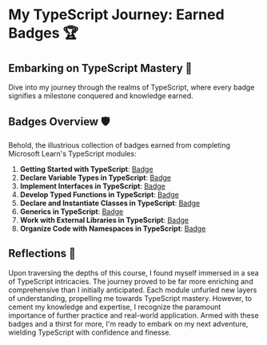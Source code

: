 # My TypeScript Journey: Earned Badges 🏆

## Embarking on TypeScript Mastery 🚀

Dive into my journey through the realms of TypeScript, where every badge signifies a milestone conquered and knowledge earned.

## Badges Overview 🛡️

Behold, the illustrious collection of badges earned from completing Microsoft Learn's TypeScript modules:

1. **Getting Started with TypeScript**: [Badge](https://learn.microsoft.com/api/achievements/share/ru-ru/11498613/KLJX79HB?sharingId=D2E8206E374000F9)
2. **Declare Variable Types in TypeScript**: [Badge](https://learn.microsoft.com/api/achievements/share/ru-ru/11498613/7PVCY8XZ?sharingId=D2E8206E374000F9)
3. **Implement Interfaces in TypeScript**: [Badge](https://learn.microsoft.com/api/achievements/share/ru-ru/11498613/NZYSGZ2F?sharingId=D2E8206E374000F9)
4. **Develop Typed Functions in TypeScript**: [Badge](https://learn.microsoft.com/api/achievements/share/ru-ru/11498613/XVALNZMY?sharingId=D2E8206E374000F9)
5. **Declare and Instantiate Classes in TypeScript**: [Badge](https://learn.microsoft.com/api/achievements/share/ru-ru/11498613/UX8J2YY3?sharingId=D2E8206E374000F9)
6. **Generics in TypeScript**: [Badge](https://learn.microsoft.com/api/achievements/share/ru-ru/11498613/45DAYRJK?sharingId=D2E8206E374000F9)
7. **Work with External Libraries in TypeScript**: [Badge](https://learn.microsoft.com/api/achievements/share/ru-ru/11498613/NZYG3PEF?sharingId=D2E8206E374000F9)
8. **Organize Code with Namespaces in TypeScript**: [Badge](https://learn.microsoft.com/api/achievements/share/ru-ru/11498613/BGTZBLED?sharingId=D2E8206E374000F9)

## Reflections 🤔

Upon traversing the depths of this course, I found myself immersed in a sea of TypeScript intricacies. The journey proved to be far more enriching and comprehensive than I initially anticipated. Each module unfurled new layers of understanding, propelling me towards TypeScript mastery. However, to cement my knowledge and expertise, I recognize the paramount importance of further practice and real-world application. Armed with these badges and a thirst for more, I'm ready to embark on my next adventure, wielding TypeScript with confidence and finesse.

